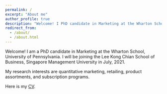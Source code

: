 ```yaml
---
permalink: /
excerpt: "About me"
author_profile: true
description: "Welcome! I PhD candidate in Marketing at the Wharton School, University of Pennsylvania. My research interests focus on: quantitative marketing, retailing, assortment management and pricing, and subscription programs. I am on the 2020-21 job market and will be available for interviews."
redirect_from: 
  - /about/
  - /about.html
---
```



Welcome! I am a PhD candidate in Marketing at the Wharton School, University of Pennsylvania. I will be joining the Lee Kong Chian School of Business, Singapore Management University in July, 2021. 

My research interests are quantitative marketing, retailing, product assortments, and subscription programs.

Here is my [CV](https://www.dropbox.com/s/ujy7djvkhqefzq2/CV_Qi_20210109.pdf?dl=0). 


